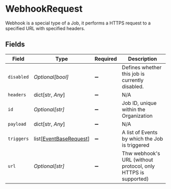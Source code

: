 # WebhookRequest

Webhook is a special type of a Job, it performs a HTTPS request to a specified URL with specified headers.


## Fields

| Field                                                             | Type                                                              | Required                                                          | Description                                                       |
| ----------------------------------------------------------------- | ----------------------------------------------------------------- | ----------------------------------------------------------------- | ----------------------------------------------------------------- |
| `disabled`                                                        | *Optional[bool]*                                                  | :heavy_minus_sign:                                                | Defines whether this job is currently disabled.                   |
| `headers`                                                         | dict[str, *Any*]                                                  | :heavy_minus_sign:                                                | N/A                                                               |
| `id`                                                              | *Optional[str]*                                                   | :heavy_minus_sign:                                                | Job ID, unique within the Organization                            |
| `payload`                                                         | dict[str, *Any*]                                                  | :heavy_minus_sign:                                                | N/A                                                               |
| `triggers`                                                        | list[[EventBaseRequest](../../models/shared/eventbaserequest.md)] | :heavy_minus_sign:                                                | A list of Events by which the Job is triggered                    |
| `url`                                                             | *Optional[str]*                                                   | :heavy_minus_sign:                                                | Thw webhook's URL (without protocol, only HTTPS is supported)     |